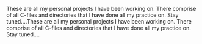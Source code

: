 These are all my personal projects I have been working on.
There comprise of all C-files and directories that I have done all my practice on.
Stay tuned....These are all my personal projects I have been working on.
There comprise of all C-files and directories that I have done all my practice on.
Stay tuned....
